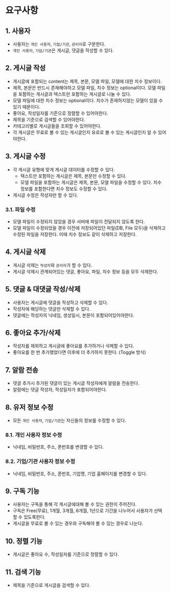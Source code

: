 # 요구사항

## 1. 사용자
- 사용자는 `개인 사용자`, `기업/기관`, `관리자`로 구분한다.
- `개인 사용자`, `기업/기관`은 게시글, 댓글을 작성할 수 있다. 

## 2. 게시글 작성
- 게시글에 포함되는 content는 제목, 본문, 모델 파일, 모델에 대한 치수 정보이다.
- 제목, 본문은 반드시 존재해야하고 모델 파일, 치수 정보는 optional이다. 모델 파일을 포함하는 게시글과 텍스트만 포함하는 게시글로 나눌 수 있다.
- 모델 파일에 대한 치수 정보는 optional이다. 치수가 존재하지않는 모델이 있을 수 있기 때문이다.
- 좋아요, 작성일자를 기준으로 정렬할 수 있어야한다.
- 제목을 기준으로 검색할 수 있어야한다.
- 카테고리별로 게시글들을 조회할 수 있어야한다.
- 각 게시글은 무료로 볼 수 있는 게시글인지 유로로 볼 수 있는 게시글인지 알 수 있어야한다.

## 3. 게시글 수정
- 각 게시글 유형에 맞게 게시글 데이터를 수정할 수 있다.
  - 텍스트만 포함하는 게시글은 제목, 본문만 수정할 수 있다.
  - 모델 파일을 포함하는 게시글은 제목, 본문, 모델 파일을 수정할 수 있다. 치수 정보를 포함한다면 치수 정보도 수정할 수 있다.
- 게시글 수정은 작성자만 할 수 있다.

### 3.1. 파일 수정
- 모델 파일이 수정되지 않았을 경우 서버에 파일이 전달되지 않도록 한다.
- 모델 파일이 수정되었을 경우 이전에 저장되어있던 파일(DB, File 모두)을 삭제하고 수정된 파일을 저장한다. 이때 치수 정보도 같이 삭제하고 저장한다.

## 4. 게시글 삭제
- 게시글 삭제는 `작성자`와 `관리자`가 할 수 있다.
- 게시글 삭제시 관계되어있는 댓글, 좋아요, 파일, 치수 정보 등을 모두 삭제한다.

## 5. 댓글 & 대댓글 작성/삭제
- 사용자는 게시글에 댓글을 작성하고 삭제할 수 있다.
- 작성자에 해당하는 댓글만 삭제할 수 있다.
- 댓글에는 작성자의 닉네임, 생성일시, 본문이 포함되어있어야한다.

## 6. 좋아요 추가/삭제
- 작성자를 제외하고 게시글에 좋아요를 추가하거나 삭제할 수 있다.
- 좋아요를 한 번 추가했었다면 이후에 더 추가하지 못한다. (Toggle 방식)

## 7. 알람 전송
- 댓글 추가시 추가된 댓글이 있는 게시글 작성자에게 알람을 전송한다.
- 알람에는 댓글 작성자, 작성일자가 포함되어야한다.

## 8. 유저 정보 수정
- 모든 `개인 사용자`, `기업/기관`는 자신들의 정보를 수정할 수 있다.

### 8.1. 개인 사용자 정보 수정
- 닉네임, 비밀번호, 주소, 폰번호를 변경할 수 있다.

### 8.2. 기업/기관 사용자 정보 수정
- 닉네임, 비밀번호, 주소, 폰번호, 기업명, 기업 홈페이지를 변경할 수 있다.

## 9. 구독 기능
- 사용자는 구독을 통해 각 게시글에대해 볼 수 있는 권한이 주어진다.
- 구독은 Free(무료), 1개월, 3개월, 6개월, 1년으로 기간을 나누어서 사용자가 선택할 수 있도록한다.
- 게시글을 무료로 볼 수 있는 경우와 구독해야 볼 수 있는 경우로 나눈다.

## 10. 정렬 기능
- 게시글은 좋아요 수, 작성일자를 기준으로 정렬할 수 있다.

## 11. 검색 기능
- 제목을 기준으로 게시글을 검색할 수 있다.
